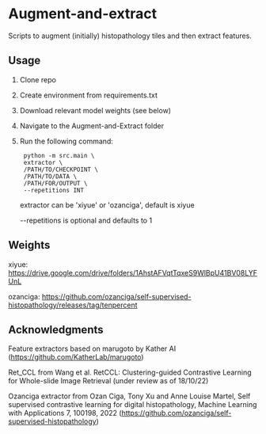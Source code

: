 # Augment-and-extract
Scripts to augment (initially) histopathology tiles and then extract features.

## Usage
1. Clone repo

2. Create environment from requirements.txt

3. Download relevant model weights (see below)

4. Navigate to the Augment-and-Extract folder

5. Run the following command:

		python -m src.main \
		extractor \
		/PATH/TO/CHECKPOINT \
		/PATH/TO/DATA \
		/PATH/FOR/OUTPUT \
		--repetitions INT
     
	extractor can be 'xiyue' or 'ozanciga', default is xiyue
  
	--repetitions is optional and defaults to 1
  
## Weights
xiyue: https://drive.google.com/drive/folders/1AhstAFVqtTqxeS9WlBpU41BV08LYFUnL

ozanciga: https://github.com/ozanciga/self-supervised-histopathology/releases/tag/tenpercent

## Acknowledgments
Feature extractors based on marugoto by Kather AI (https://github.com/KatherLab/marugoto)

Ret_CCL from Wang et al. RetCCL: Clustering-guided Contrastive Learning for Whole-slide Image Retrieval (under review as of 18/10/22) 

Ozanciga extractor from Ozan Ciga, Tony Xu and Anne Louise Martel, Self supervised contrastive learning for digital histopathology, Machine Learning with Applications 7, 100198, 2022 (https://github.com/ozanciga/self-supervised-histopathology)
